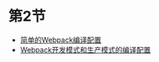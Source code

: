 # 第2节

- [简单的Webpack编译配置](./packages/webpack-simple/)
- [Webpack开发模式和生产模式的编译配置](./packages/webpack-mode/)